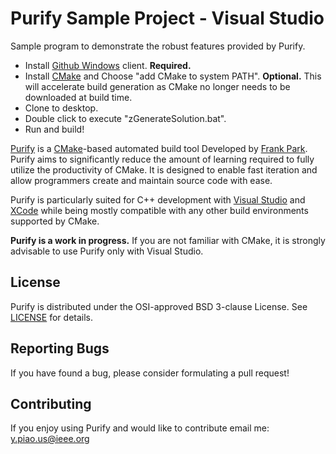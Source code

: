 Purify Sample Project - Visual Studio
=====

Sample program to demonstrate the robust features provided by Purify.

 - Install [Github Windows](https://windows.github.com/) client. **Required.**
 - Install [CMake](http://www.cmake.org/) and Choose "add CMake to system PATH". **Optional.** This will accelerate build generation as CMake no longer needs to be downloaded at build time.
 - Clone to desktop.
 - Double click to execute "zGenerateSolution.bat".
 - Run and build!
 
[Purify](https://github.com/piaoasd123/Purify) is a [CMake](http://www.cmake.org/)-based automated build tool Developed by [Frank Park](https://www.linkedin.com/profile/view?id=365243381). Purify aims to significantly reduce the amount of learning required to fully utilize the productivity of CMake. It is designed to enable fast iteration and allow programmers create and maintain source code with ease.

Purify is particularly suited for C++ development with [Visual Studio](http://www.visualstudio.com/) and [XCode](https://developer.apple.com/xcode/) while being mostly compatible with any other build environments supported by CMake.

**Purify is a work in progress.** If you are not familiar with CMake, it is strongly advisable to use Purify only with Visual Studio.

License
-------

Purify is distributed under the OSI-approved BSD 3-clause License.
See [LICENSE](https://raw.github.com/piaoasd123/CMake/master/LICENSE) for details.

Reporting Bugs
--------------

If you have found a bug, please consider formulating a pull request!

Contributing
------------

If you enjoy using Purify and would like to contribute email me: y.piao.us@ieee.org
